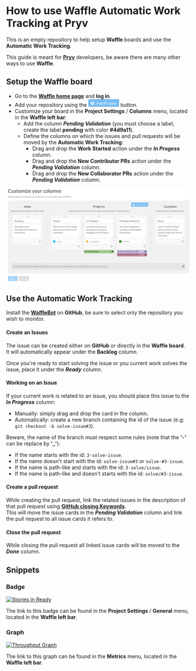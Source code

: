 # How to use Waffle Automatic Work Tracking at Pryv

This is an empty repository to help setup __Waffle__ boards and use the __Automatic Work Tracking__.

This guide is meant for [__Pryv__][Pryv URL] developers, be aware there are many other ways to use __Waffle__.

## Setup the Waffle board

* Go to the [__Waffle home page__][Waffle URL] and __log in__.
* Add your repository using the ![Add Project Button][Add Project IMG] button.
* Customize your board in the __Project Settings__ / __Columns__ menu, located in the __Waffle left bar__:
  - Add the column __*Pending Validation*__ (you must choose a label, create the label __pending__ with color __#4d9a11__).
  - Define the columns on which the issues and pull requests will be moved by the __Automatic Work Tracking__:
    * Drag and drop the __Work Started__ action under the __*In Progess*__ column.
    * Drag and drop the __New Contributor PRs__ action under the __*Pending Validation*__ column.
    * Drag and drop the __New Collaborator PRs__ action under the __*Pending Validation*__ column.

![Columns Settings Example][Columns Settings IMG]

## Use the Automatic Work Tracking

Install the [__WaffleBot__][WaffleBot URL] on __GitHub__, be sure to select only the repository you wish to monitor.

#### Create an Issues

The issue can be created either on __GitHub__ or directly in the __Waffle board__.<br>
It will automatically appear under the __Backlog__ column.

Once you're ready to start solving the issue or you current work solves the issue, place it under the __*Ready*__ column.

#### Working on an Issue

If your current work is related to an issue, you should place this issue to the __*In Progress*__ column:
  * Manually: simply drag and drop the card in the column.
  * Automatically: create a new branch containing the id of the issue (e.g: `git checkout -b solve-issue#3`).

Beware, the name of the branch must respect some rules (note that the __'-'__ can be replace by __'_'__):
  * If the name starts with the id: `3-solve-issue`.
  * If the name doesn't start with the id: `solve-issue#3` or `solve-#3-issue`.
  * If the name is path-like and starts with the id: `3-solve/issue`.
  * If the name is path-like and doesn't starts with the id: `solve/#3-issue`.

#### Create a pull request

While creating the pull request, link the related issues in the description of that pull request using [__GitHub closing Keywords__][Closing Keywords URL].<br>
This will move the issue cards in the __*Pending Validation*__ column and link the pull request to all issue cards it refers to.

#### Close the pull request

While closing the pull request all linked issue cards will be moved to the __*Done*__ column.

## Snippets

### Badge

[![Stories in Ready](https://badge.waffle.io/Kerma0/waffle-automatic.svg?label=ready&title=Ready)](http://waffle.io/Kerma0/waffle-automatic)

The link to this badge can be found in the __Project Settings__ / __General__ menu, located in the __Waffle left bar__.

### Graph

[![Throughput Graph](https://graphs.waffle.io/Kerma0/waffle-automatic/throughput.svg)](https://waffle.io/Kerma0/waffle-automatic/metrics/throughput)

The link to this graph can be found in the __Metrics__ menu, located in the __Waffle left bar__.

[Pryv URL]: http://pryv.com/
[Waffle URL]: https://waffle.io/
[WaffleBot URL]: https://github.com/integration/wafflebot
[Closing Keywords URL]: https://help.github.com/articles/closing-issues-via-commit-messages/#keywords-for-closing-issues

[Columns Settings IMG]: https://github.com/Kerma0/waffle-automatic/blob/master/img/01.png
[Add Project IMG]: https://github.com/Kerma0/waffle-automatic/blob/master/img/02.png
